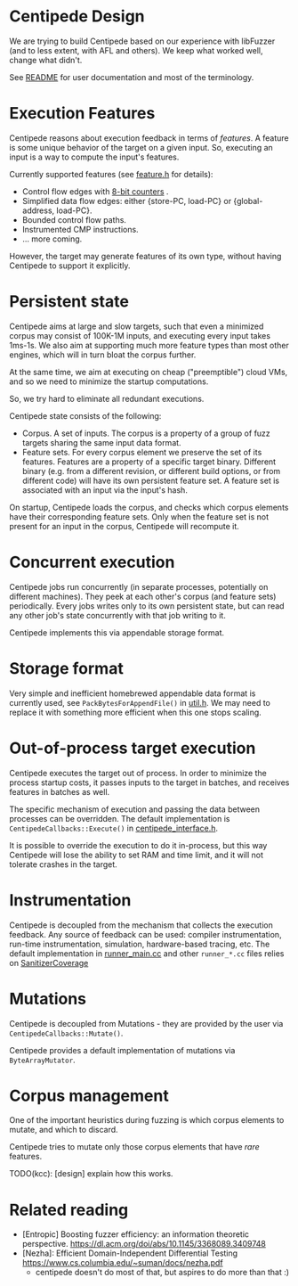 # Centipede Design

We are trying to build Centipede based on our experience with libFuzzer (and to
less extent, with AFL and others). We keep what worked well, change what didn't.

See [README](../README.md) for user documentation and most of the terminology.

# Execution Features

Centipede reasons about execution feedback in terms of *features*. A feature is
some unique behavior of the target on a given input. So, executing an input is a
way to compute the input's features.

Currently supported features (see [feature.h](feature.h) for details):

*   Control flow edges with
    [8-bit counters](https://clang.llvm.org/docs/SanitizerCoverage.html#inline-8bit-counters)
    .
*   Simplified data flow edges: either {store-PC, load-PC} or {global-address,
    load-PC}.
*   Bounded control flow paths.
*   Instrumented CMP instructions.
*   ... more coming.

However, the target may generate features of its own type, without having
Centipede to support it explicitly.

# Persistent state

Centipede aims at large and slow targets, such that even a minimized corpus may
consist of 100K-1M inputs, and executing every input takes 1ms-1s. We also aim
at supporting much more feature types than most other engines, which will in
turn bloat the corpus further.

At the same time, we aim at executing on cheap ("preemptible") cloud VMs, and so
we need to minimize the startup computations.

So, we try hard to eliminate all redundant executions.

Centipede state consists of the following:

*   Corpus. A set of inputs. The corpus is a property of a group of fuzz targets
    sharing the same input data format.
*   Feature sets. For every corpus element we preserve the set of its features.
    Features are a property of a specific target binary. Different binary (e.g.
    from a different revision, or different build options, or from different
    code) will have its own persistent feature set. A feature set is associated
    with an input via the input's hash.

On startup, Centipede loads the corpus, and checks which corpus elements have
their corresponding feature sets. Only when the feature set is not present for
an input in the corpus, Centipede will recompute it.

# Concurrent execution

Centipede jobs run concurrently (in separate processes, potentially on different
machines). They peek at each other's corpus (and feature sets) periodically.
Every jobs writes only to its own persistent state, but can read any other job's
state concurrently with that job writing to it.

Centipede implements this via appendable storage format.

# Storage format

Very simple and inefficient homebrewed appendable data format is currently used,
see `PackBytesForAppendFile()` in [util.h](util.h). We may need to replace it
with something more efficient when this one stops scaling.

# Out-of-process target execution

Centipede executes the target out of process. In order to minimize the process
startup costs, it passes inputs to the target in batches, and receives features
in batches as well.

The specific mechanism of execution and passing the data between processes can
be overridden. The default implementation is `CentipedeCallbacks::Execute()` in
[centipede_interface.h](centipede_interface.h).

It is possible to override the execution to do it in-process, but this way
Centipede will lose the ability to set RAM and time limit, and it will not
tolerate crashes in the target.

# Instrumentation

Centipede is decoupled from the mechanism that collects the execution feedback.
Any source of feedback can be used: compiler instrumentation, run-time
instrumentation, simulation, hardware-based tracing, etc. The default
implementation in [runner_main.cc](runner_main.cc) and other `runner_*.cc` files
relies on
[SanitizerCoverage](https://clang.llvm.org/docs/SanitizerCoverage.html)

# Mutations

Centipede is decoupled from Mutations - they are provided by the user via
`CentipedeCallbacks::Mutate()`.

Centipede provides a default implementation of mutations via `ByteArrayMutator`.

# Corpus management

One of the important heuristics during fuzzing is which corpus elements to
mutate, and which to discard.

Centipede tries to mutate only those corpus elements that have *rare* features.

TODO(kcc): [design] explain how this works.

# Related reading

*   [Entropic] Boosting fuzzer efficiency: an information theoretic perspective.
    https://dl.acm.org/doi/abs/10.1145/3368089.3409748
*   [Nezha]: Efficient Domain-Independent Differential Testing
    https://www.cs.columbia.edu/~suman/docs/nezha.pdf
    *   centipede doesn't do most of that, but aspires to do more than that :)
